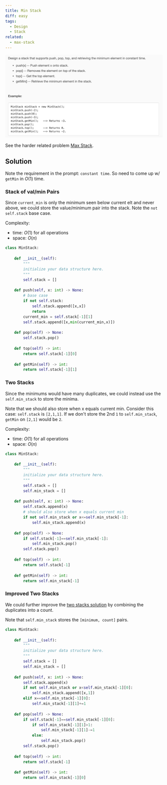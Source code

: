 ```yaml
---
title: Min Stack
diff: easy
tags:
  - Design
  - Stack
related:
  - max-stack
---
```


<img class="medium-zoom" src="/algo/min-stack.png" alt="https://leetcode.com/problems/min-stack">

See the harder related problem [Max Stack](max_stack).

## Solution

Note the requirement in the prompt: `constant time`. So need to come up w/ `getMin` in $O(1)$ time.

### Stack of val/min Pairs

Since `current_min` is only the minimum seen below current elt and never above, we could store the value/minimum pair into the stack. Note the `not self.stack` base case.

Complexity:

- time: $O(1)$ for all operations
- space: $O(n)$

```py
class MinStack:

    def __init__(self):
        """
        initialize your data structure here.
        """
        self.stack = []

    def push(self, x: int) -> None:
        # base case
        if not self.stack:
            self.stack.append([x,x])
            return
        current_min = self.stack[-1][1]
        self.stack.append([x,min(current_min,x)])

    def pop(self) -> None:
        self.stack.pop()

    def top(self) -> int:
        return self.stack[-1][0]

    def getMin(self) -> int:
        return self.stack[-1][1]
```

### Two Stacks

Since the minimums would have many duplicates, we could instead use the `self.min_stack` to store the minima.

Note that we should also store when x equals current min. Consider this case: `self.stack` is `[2,1,1]`. If we don't store the 2nd `1` to `self.min_stack`, `getMin` on `[2,1]` would be `2`.

Complexity:

- time: $O(1)$ for all operations
- space: $O(n)$

```py
class MinStack:

    def __init__(self):
        """
        initialize your data structure here.
        """
        self.stack = []
        self.min_stack = []

    def push(self, x: int) -> None:
        self.stack.append(x)
        # should also store when x equals current min
        if not self.min_stack or x<=self.min_stack[-1]:
            self.min_stack.append(x)

    def pop(self) -> None:
        if self.stack[-1]==self.min_stack[-1]:
            self.min_stack.pop()
        self.stack.pop()

    def top(self) -> int:
        return self.stack[-1]

    def getMin(self) -> int:
        return self.min_stack[-1]
```

### Improved Two Stacks

We could further improve the [two stacks solution](#two-stacks) by combining the duplicates into a count.

Note that `self.min_stack` stores the `[minimum, count]` pairs.

```py
class MinStack:

    def __init__(self):
        """
        initialize your data structure here.
        """
        self.stack = []
        self.min_stack = []

    def push(self, x: int) -> None:
        self.stack.append(x)
        if not self.min_stack or x<self.min_stack[-1][0]:
            self.min_stack.append([x,1])
        elif x==self.min_stack[-1][0]:
            self.min_stack[-1][1]+=1

    def pop(self) -> None:
        if self.stack[-1]==self.min_stack[-1][0]:
            if self.min_stack[-1][1]>1:
                self.min_stack[-1][1]-=1
            else:
                self.min_stack.pop()
        self.stack.pop()

    def top(self) -> int:
        return self.stack[-1]

    def getMin(self) -> int:
        return self.min_stack[-1][0]
```
